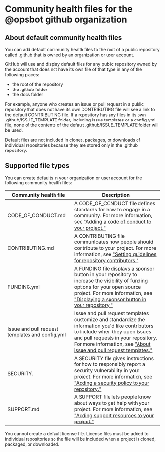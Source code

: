 # Community health files for the @opsbot github organization

## About default community health files

You can add default community health files to the root of a public repository called .github that is owned by an organization or user account.

GitHub will use and display default files for any public repository owned by the account that does not have its own file of that type in any of the following places:

- the root of the repository
- the .github folder
- the docs folder

For example, anyone who creates an issue or pull request in a public repository that does not have its own CONTRIBUTING file will see a link to the default CONTRIBUTING file. If a repository has any files in its own .github/ISSUE_TEMPLATE folder, including issue templates or a config.yml file, none of the contents of the default .github/ISSUE_TEMPLATE folder will be used.

Default files are not included in clones, packages, or downloads of individual repositories because they are stored only in the .github repository.

## Supported file types

You can create defaults in your organization or user account for the following community health files:

|Community health file|Description|
|---|---|
|CODE_OF_CONDUCT.md|A CODE_OF_CONDUCT file defines standards for how to engage in a community. For more information, see ["Adding a code of conduct to your project."](https://help.github.com/en/articles/adding-a-code-of-conduct-to-your-project)
|CONTRIBUTING.md|A CONTRIBUTING file communicates how people should contribute to your project. For more information, see ["Setting guidelines for repository contributors."](https://help.github.com/en/articles/setting-guidelines-for-repository-contributors)
|FUNDING.yml|A FUNDING file displays a sponsor button in your repository to increase the visibility of funding options for your open source project. For more information, see ["Displaying a sponsor button in your repository."](https://help.github.com/en/articles/displaying-a-sponsor-button-in-your-repository)
|Issue and pull request templates and config.yml|Issue and pull request templates customize and standardize the information you'd like contributors to include when they open issues and pull requests in your repository. For more information, see ["About issue and pull request templates."](https://help.github.com/en/articles/about-issue-and-pull-request-templates)
|SECURITY.|A SECURITY file gives instructions for how to responsibly report a security vulnerability in your project. For more information, see ["Adding a security policy to your repository."](https://help.github.com/en/articles/adding-a-security-policy-to-your-repository)
|SUPPORT.md|A SUPPORT file lets people know about ways to get help with your project. For more information, see ["Adding support resources to your project."](https://help.github.com/en/articles/adding-support-resources-to-your-project)

You cannot create a default license file. License files must be added to individual repositories so the file will be included when a project is cloned, packaged, or downloaded.
